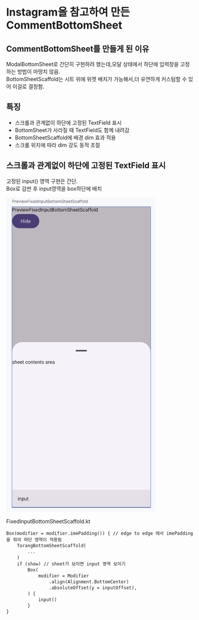 # Instagram을 참고하여 만든 CommentBottomSheet

## CommentBottomSheet를 만들게 된 이유

ModalBottomSheet로 간단히 구현하려 했는데,모달 상태에서 하단에 입력창을 고정하는 방법이 마땅치 않음.<br>
BottomSheetScaffold는 시트 위에 위젯 배치가 가능해서,더 유연하게 커스텀할 수 있어 이걸로 결정함.

## 특징

- 스크롤과 관계없이 하단에 고정된 TextField 표시
- BottomSheet가 사라질 때 TextField도 함께 내려감
- BottomSheetScaffold에 배경 dim 효과 적용
- 스크롤 위치에 따라 dim 강도 동적 조절

## 스크롤과 관계없이 하단에 고정된 TextField 표시

고정된 input() 영역 구현은 간단.<br>
Box로 감싼 후 input영역을 box하단에 배치

<img src ="../screenshots/PreviewFixedInputBottomSheetScaffold.png" width="400">

FixedInputBottomSheetScaffold.kt
```
Box(modifier = modifier.imePadding()) { // edge to edge 에서 imePadding을 줘야 하단 영역이 적용됨
    TorangBottomSheetScaffold(
		...
    )
    if (show) // sheet가 보이면 input 영역 보이기
        Box(
            modifier = Modifier
                .align(Alignment.BottomCenter)
                .absoluteOffset(y = inputOffset),
        ) {
            input()
        }
}
```